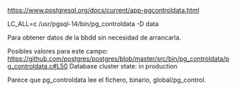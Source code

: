 https://www.postgresql.org/docs/current/app-pgcontroldata.html

LC_ALL=c /usr/pgsql-14/bin/pg_controldata -D data

Para obtener datos de la bbdd sin necesidad de arrancarla.


Posibles valores para este campo: https://github.com/postgres/postgres/blob/master/src/bin/pg_controldata/pg_controldata.c#L50
Database cluster state:               in production


Parece que pg_controldata lee el fichero, binario, global/pg_control.
